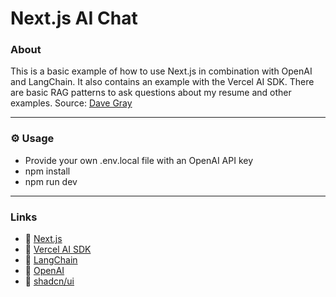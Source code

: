 # Next.js AI Chat

### About

This is a basic example of how to use Next.js in combination with OpenAI and LangChain. It also contains an example with the Vercel AI SDK.
There are basic RAG patterns to ask questions about my resume and other examples.
Source: [Dave Gray](https://www.youtube.com/watch?v=YLagvzoWCL0)

---

### ⚙ Usage

- Provide your own .env.local file with an OpenAI API key
- npm install
- npm run dev

---

### Links

- 🔗 [Next.js](https://nextjs.org/)
- 🔗 [Vercel AI SDK](https://sdk.vercel.ai/docs)
- 🔗 [LangChain](https://js.langchain.com/docs/use_cases/question_answering/quickstart)
- 🔗 [OpenAI](https://openai.com/)
- 🔗 [shadcn/ui](https://ui.shadcn.com/)